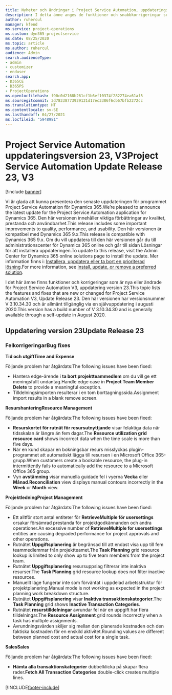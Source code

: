 ```yaml
---
title: Nyheter och ändringar i Project Service Automation, uppdateringsversion 23, V3
description: I detta ämne anges de funktioner och snabbkorrigeringar som finns tillgängliga i Project Service Automation, uppdateringsversion 23, V3.
author: ruhercul
manager: kfend
ms.service: project-operations
ms.custom: dyn365-projectservice
ms.date: 08/25/2020
ms.topic: article
ms.author: ruhercul
audience: Admin
search.audienceType:
- admin
- customizer
- enduser
search.app:
- D365CE
- D365PS
- ProjectOperations
ms.openlocfilehash: f90c0d2168b261cf1b6ef10374f282274ea61af5
ms.sourcegitcommit: 3d78338773929121d17ec3386f6cb67bfb2272cc
ms.translationtype: HT
ms.contentlocale: sv-SE
ms.lasthandoff: 04/27/2021
ms.locfileid: "5948981"
---
```

# <a name="project-service-automation-update-release-23-v3"></a><span data-ttu-id="91084-103">Project Service Automation uppdateringsversion 23, V3</span><span class="sxs-lookup"><span data-stu-id="91084-103">Project Service Automation Update Release 23, V3</span></span>

[!include [banner](../includes/psa-now-project-operations.md)]

<span data-ttu-id="91084-104">Vi är glada att kunna presentera den senaste uppdateringen för programmet Project Service Automation för Dynamics 365.</span><span class="sxs-lookup"><span data-stu-id="91084-104">We’re pleased to announce the latest update for the Project Service Automation application for Dynamics 365.</span></span> <span data-ttu-id="91084-105">Den här versionen innehåller viktiga förbättringar av kvalitet, prestanda och användbarhet.</span><span class="sxs-lookup"><span data-stu-id="91084-105">This release includes some important improvements to quality, performance, and usability.</span></span> <span data-ttu-id="91084-106">Den här versionen är kompatibel med Dynamics 365 9.x.</span><span class="sxs-lookup"><span data-stu-id="91084-106">This release is compatible with Dynamics 365 9.x.</span></span> <span data-ttu-id="91084-107">Om du vill uppdatera till den här versionen går du till administrationscenter för Dynamics 365 online och går till sidan Lösningar för att installera uppdateringen.</span><span class="sxs-lookup"><span data-stu-id="91084-107">To update to this release, visit the Admin Center for Dynamics 365 online solutions page to install the update.</span></span> <span data-ttu-id="91084-108">Mer information finns i: [Installera, uppdatera eller ta bort en prioriterad lösning](/power-platform/admin/install-remove-preferred-solution).</span><span class="sxs-lookup"><span data-stu-id="91084-108">For more information, see [Install, update, or remove a preferred solution](/power-platform/admin/install-remove-preferred-solution).</span></span>

<span data-ttu-id="91084-109">I det här ämne finns funktioner och korrigeringar som är nya eller ändrade för Project Service Automation V3, uppdatering version 23.</span><span class="sxs-lookup"><span data-stu-id="91084-109">This topic lists the features and fixes that are new or changed for Project Service Automation V3, Update Release 23.</span></span> <span data-ttu-id="91084-110">Den här versionen har versionsnummer V 3.10.34.30 och är allmänt tillgänglig via en självuppdatering i augusti 2020.</span><span class="sxs-lookup"><span data-stu-id="91084-110">This version has a build number of V 3.10.34.30 and is generally available through a self-update in August 2020.</span></span>

## <a name="update-release-23"></a><span data-ttu-id="91084-111">Uppdatering version 23</span><span class="sxs-lookup"><span data-stu-id="91084-111">Update Release 23</span></span>

### <a name="bug-fixes"></a><span data-ttu-id="91084-112">Felkorrigeringar</span><span class="sxs-lookup"><span data-stu-id="91084-112">Bug fixes</span></span>

<span data-ttu-id="91084-113">**Tid och utgift**</span><span class="sxs-lookup"><span data-stu-id="91084-113">**Time and Expense**</span></span>

<span data-ttu-id="91084-114">Följande problem har åtgärdats:</span><span class="sxs-lookup"><span data-stu-id="91084-114">The following issues have been fixed:</span></span>
- <span data-ttu-id="91084-115">Hantera edge-ärende i **ta bort projektteammedlem** om du vill ge ett meningsfullt undantag.</span><span class="sxs-lookup"><span data-stu-id="91084-115">Handle edge case in **Project Team Member Delete** to provide a meaningful exception.</span></span>
- <span data-ttu-id="91084-116">Tilldelningsimporten resulterar i en tom borttagningssida.</span><span class="sxs-lookup"><span data-stu-id="91084-116">Assignment import results in a blank remove screen.</span></span>

<span data-ttu-id="91084-117">**Resurshantering**</span><span class="sxs-lookup"><span data-stu-id="91084-117">**Resource Management**</span></span>

<span data-ttu-id="91084-118">Följande problem har åtgärdats:</span><span class="sxs-lookup"><span data-stu-id="91084-118">The following issues have been fixed:</span></span>

- <span data-ttu-id="91084-119">**Resurskortet för rutnät för resursutnyttjande** visar felaktiga data när tidsskalan är längre än fem dagar.</span><span class="sxs-lookup"><span data-stu-id="91084-119">The **Resource utilization grid resource card** shows incorrect data when the time scale is more than five days.</span></span>
- <span data-ttu-id="91084-120">När en kund skapar en bokningsbar resurs misslyckas plugin-programmet att automatiskt lägga till resursen i en Microsoft Office 365-grupp.</span><span class="sxs-lookup"><span data-stu-id="91084-120">When customers create a bookable resource, the plug-in intermittently fails to automatically add the resource to a Microsoft Office 365 group.</span></span>
- <span data-ttu-id="91084-121">Vyn **avstämning** visar manuella guidade fel i vyerna **Vecka** eller **Månad**.</span><span class="sxs-lookup"><span data-stu-id="91084-121">**Reconciliation** view displays manual contours incorrectly in the **Week** or **Month** view.</span></span>

<span data-ttu-id="91084-122">**Projektledning**</span><span class="sxs-lookup"><span data-stu-id="91084-122">**Project Management**</span></span>

<span data-ttu-id="91084-123">Följande problem har åtgärdats:</span><span class="sxs-lookup"><span data-stu-id="91084-123">The following issues have been fixed:</span></span>

- <span data-ttu-id="91084-124">Ett alltför stort antal entiteter för **RetrieveMultiple för usersettings** orsakar försämrad prestanda för projektgodkännanden och andra operationer.</span><span class="sxs-lookup"><span data-stu-id="91084-124">An excessive number of **RetrieveMultiple for usersettings** entities are causing degraded performance for project approvals and other operations.</span></span>
- <span data-ttu-id="91084-125">Rutnätet **Uppgiftsplanering** är begränsad till att endast visa upp till fem teammedlemmar från projektteamet.</span><span class="sxs-lookup"><span data-stu-id="91084-125">The **Task Planning** grid resource lookup is limited to only show up to five team members from the project team.</span></span> 
- <span data-ttu-id="91084-126">Rutnätet **Uppgiftsplanering** resursuppslag filtrerar inte inaktiva resurser.</span><span class="sxs-lookup"><span data-stu-id="91084-126">The **Task Planning** grid resource lookup does not filter inactive resources.</span></span>
- <span data-ttu-id="91084-127">Manuellt läge fungerar inte som förväntat i uppdelad arbetsstruktur för projektplanering.</span><span class="sxs-lookup"><span data-stu-id="91084-127">Manual mode is not working as expected in the project planning work breakdown structure.</span></span>
- <span data-ttu-id="91084-128">Rutnätet **Uppgiftsplanering** visar **Inaktiva transaktionskategorier**.</span><span class="sxs-lookup"><span data-stu-id="91084-128">The **Task Planning** grid shows **Inactive Transaction Categories**.</span></span>
- <span data-ttu-id="91084-129">Rutnätet **resurstilldelningar** avrundar fel när en uppgift har flera tilldelningar.</span><span class="sxs-lookup"><span data-stu-id="91084-129">The **Resource Assignment** grid rounds incorrectly when a task has multiple assignments.</span></span>
- <span data-ttu-id="91084-130">Avrundningsvärden skiljer sig mellan den planerade kostnaden och den faktiska kostnaden för en enskild aktivitet.</span><span class="sxs-lookup"><span data-stu-id="91084-130">Rounding values are different between planned cost and actual cost for a single task.</span></span>

<span data-ttu-id="91084-131">**Sales**</span><span class="sxs-lookup"><span data-stu-id="91084-131">**Sales**</span></span>

<span data-ttu-id="91084-132">Följande problem har åtgärdats:</span><span class="sxs-lookup"><span data-stu-id="91084-132">The following issues have been fixed:</span></span>

- <span data-ttu-id="91084-133">**Hämta alla transaktionskategorier** dubbelklicka på skapar flera rader.</span><span class="sxs-lookup"><span data-stu-id="91084-133">**Fetch All Transaction Categories** double-click creates multiple lines.</span></span>


[!INCLUDE[footer-include](../includes/footer-banner.md)]